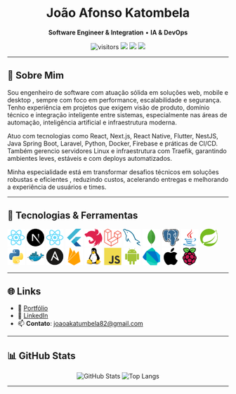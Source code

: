 <h1 align="center">João Afonso Katombela</h1>

<p align="center">
  <strong>Software Engineer & Integration</strong> • <strong>IA & DevOps</strong>
</p>

<p align="center">
  <img src="https://komarev.com/ghpvc/?username=katumbela&label=Profile+Views&color=blue&style=flat-square" alt="visitors"/>
  <img src="https://img.shields.io/badge/Code-Clean%20%26%20Performant-blue?style=flat-square&logo=codefactor"/>
  <img src="https://img.shields.io/badge/Focus-Efficiency-lightgrey?style=flat-square&logo=vercel"/>
  <img src="https://img.shields.io/badge/Status-Building%20Awesome%20Things-success?style=flat-square&logo=rocket"/>
</p>

---

## 🧠 Sobre Mim  
Sou engenheiro de software com atuação sólida em soluções web, mobile e desktop , sempre com foco em performance, escalabilidade e segurança.  
Tenho experiência em projetos que exigem visão de produto, domínio técnico e integração inteligente entre sistemas, especialmente nas áreas de automação, inteligência artificial e infraestrutura moderna.

Atuo com tecnologias como React, Next.js, React Native, Flutter, NestJS, Java Spring Boot, Laravel, Python, Docker, Firebase e práticas de CI/CD. Também gerencio servidores Linux e infraestrutura com Traefik, garantindo ambientes leves, estáveis e com deploys automatizados.

Minha especialidade está em transformar desafios técnicos em soluções robustas e eficientes , reduzindo custos, acelerando entregas e melhorando a experiência de usuários e times.

---

## 🚀 Tecnologias & Ferramentas

<p align="left">
  <img src="https://raw.githubusercontent.com/devicons/devicon/refs/heads/master/icons/react/react-original.svg" alt="React" width="40" height="40"/>
  <img src="https://raw.githubusercontent.com/devicons/devicon/refs/heads/master/icons/nextjs/nextjs-original.svg" alt="Next.js" width="40" height="40"/>
  <img src="https://raw.githubusercontent.com/devicons/devicon/refs/heads/master/icons/react/react-original.svg" alt="React Native" width="40" height="40"/>
  <img src="https://raw.githubusercontent.com/devicons/devicon/refs/heads/master/icons/flutter/flutter-original.svg" alt="Flutter" width="40" height="40"/>
  <img src="https://raw.githubusercontent.com/devicons/devicon/refs/heads/master/icons/nestjs/nestjs-original.svg" alt="NestJS" width="40" height="40"/>
  <img src="https://raw.githubusercontent.com/devicons/devicon/refs/heads/master/icons/laravel/laravel-original.svg" alt="Laravel" width="40" height="40"/>
  <img src="https://raw.githubusercontent.com/devicons/devicon/refs/heads/master/icons/mysql/mysql-original.svg" alt="mysql" width="40" height="40"/>
  <img src="https://raw.githubusercontent.com/devicons/devicon/refs/heads/master/icons/mongodb/mongodb-original.svg" alt="mongodb" width="40" height="40"/>
  <img src="https://raw.githubusercontent.com/devicons/devicon/refs/heads/master/icons/postgresql/postgresql-original.svg" alt="postgresql" width="40" height="40"/>
  <img src="https://raw.githubusercontent.com/devicons/devicon/refs/heads/master/icons/java/java-original.svg" alt="java" width="40" height="40"/>
  <img src="https://raw.githubusercontent.com/devicons/devicon/refs/heads/master/icons/spring/spring-original.svg" alt="Spring Boot" width="40" height="40"/>
  <img src="https://raw.githubusercontent.com/devicons/devicon/refs/heads/master/icons/python/python-original.svg" alt="Python" width="40" height="40"/>
  <img src="https://raw.githubusercontent.com/devicons/devicon/refs/heads/master/icons/docker/docker-original.svg" alt="Docker" width="40" height="40"/>
  <img src="https://raw.githubusercontent.com/devicons/devicon/refs/heads/master/icons/ansible/ansible-original.svg" alt="ansible" width="40" height="40"/>
  <img src="https://raw.githubusercontent.com/devicons/devicon/refs/heads/master/icons/firebase/firebase-plain.svg" alt="Firebase" width="40" height="40"/>
  <img src="https://raw.githubusercontent.com/devicons/devicon/refs/heads/master/icons/linux/linux-original.svg" alt="Linux" width="40" height="40"/>
  <img src="https://raw.githubusercontent.com/devicons/devicon/refs/heads/master/icons/javascript/javascript-original.svg" alt="javascript" width="40" height="40"/>
  <img src="https://raw.githubusercontent.com/devicons/devicon/refs/heads/master/icons/android/android-original.svg" alt="android" width="40" height="40"/>
  <img src="https://raw.githubusercontent.com/devicons/devicon/refs/heads/master/icons/dart/dart-original.svg" alt="dart" width="40" height="40"/>
  <img src="https://raw.githubusercontent.com/devicons/devicon/refs/heads/master/icons/apple/apple-original.svg" alt="apple" width="40" height="40"/>
  <img src="https://raw.githubusercontent.com/devicons/devicon/refs/heads/master/icons/raspberrypi/raspberrypi-original.svg" alt="raspberrypi" width="40" height="40"/>

  
</p>

---

## 🌐 Links

- 🔗 [Portfólio](https://katumbela.r360.ao)  
- 🔗 [LinkedIn](https://linkedin.com/in/joao-afonso-katumbela)  
- 📫 **Contato**: joaoakatumbela82@gmail.com

---

## 📊 GitHub Stats

<p align="center">
  <img src="https://github-readme-stats.vercel.app/api?username=katumbela&show_icons=true&theme=github_dark&count_private=true" alt="GitHub Stats" height="160"/>
  <img src="https://github-readme-stats.vercel.app/api/top-langs/?username=katumbela&layout=compact&theme=github_dark" alt="Top Langs" height="160"/>
</p>

---

